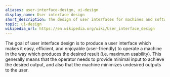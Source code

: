 ```yaml
---
aliases: user-interface-design, ui-design
display_name: User interface design
short_description: The design of user interfaces for machines and software with the focus on maximizing usability and the user experience.
topic: ui-design
wikipedia_url: https://en.wikipedia.org/wiki/User_interface_design
---
```

The goal of user interface design is to produce a user interface which makes it easy, efficient, and enjoyable (user-friendly) to operate a machine in the way which produces the desired result (i.e. maximum usability). This generally means that the operator needs to provide minimal input to achieve the desired output, and also that the machine minimizes undesired outputs to the user.

